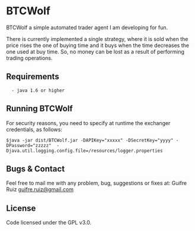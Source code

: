 BTCWolf
===========
BTCWolf a simple automated trader agent I am developing for fun. 

There is currently implemented a single strategy, where it is sold when the price rises the one of buying time and it buys when the time decreases the one used at buy time. So, no money can be lost as a result of performing trading operations.


Requirements
------------
      - java 1.6 or higher


Running BTCWolf
---------------------
For security reasons, you need to specify at runtime the exchanger credentials, as follows:


    $java -jar dist/BTCWolf.jar -DAPIKey="xxxxx" -DSecretKey="yyyy" -DPassword="zzzzz"  -Djava.util.logging.config.file=/resources/logger.properties


Bugs & Contact
--------------
Feel free to mail me with any problem, bug, suggestions or fixes at:
Guifre Ruiz <guifre.ruiz@gmail.com>


License
-------
Code licensed under the GPL v3.0.
